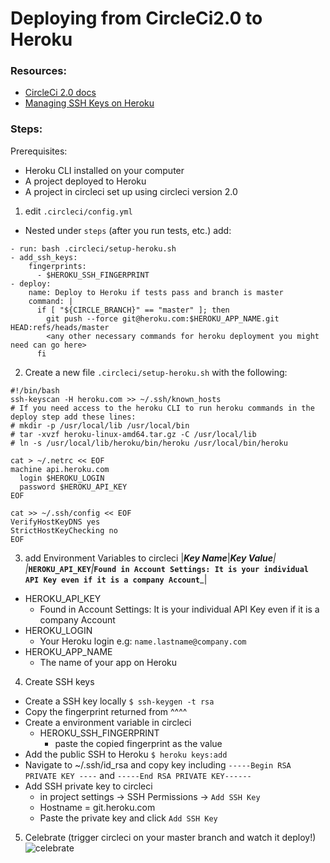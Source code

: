 # Deploying from CircleCi2.0 to Heroku
### Resources:
* [CircleCi 2.0 docs](https://circleci.com/docs/2.0/deployment_integrations/#heroku)
* [Managing SSH Keys on Heroku](https://devcenter.heroku.com/articles/keys)

### Steps:
Prerequisites:

  * Heroku CLI installed on your computer
  * A project deployed to Heroku
  * A project in circleci set up using circleci version 2.0

1. edit `.circleci/config.yml`
  - Nested under `steps` (after you run tests, etc.) add:
  ```
  - run: bash .circleci/setup-heroku.sh
  - add_ssh_keys:
      fingerprints:
        - $HEROKU_SSH_FINGERPRINT
  - deploy:
      name: Deploy to Heroku if tests pass and branch is master
      command: |
        if [ "${CIRCLE_BRANCH}" == "master" ]; then
          git push --force git@heroku.com:$HEROKU_APP_NAME.git HEAD:refs/heads/master
          <any other necessary commands for heroku deployment you might need can go here>
        fi
  ```
2. Create a new file `.circleci/setup-heroku.sh` with the following:
  ```
  #!/bin/bash
  ssh-keyscan -H heroku.com >> ~/.ssh/known_hosts
  # If you need access to the heroku CLI to run heroku commands in the deploy step add these lines:
  # mkdir -p /usr/local/lib /usr/local/bin
  # tar -xvzf heroku-linux-amd64.tar.gz -C /usr/local/lib
  # ln -s /usr/local/lib/heroku/bin/heroku /usr/local/bin/heroku

  cat > ~/.netrc << EOF
  machine api.heroku.com
    login $HEROKU_LOGIN
    password $HEROKU_API_KEY
  EOF

  cat >> ~/.ssh/config << EOF
  VerifyHostKeyDNS yes
  StrictHostKeyChecking no
  EOF
  ```
3. add Environment Variables to circleci
|___Key Name___|____Key Value___|
|___`HEROKU_API_KEY`___|___`Found in Account Settings: It is your individual API Key even if it is a company Account`___|
  
  * HEROKU_API_KEY
    - Found in Account Settings: It is your individual API Key even if it is a company Account
  * HEROKU_LOGIN
    - Your Heroku login e.g: `name.lastname@company.com`
  * HEROKU_APP_NAME
    - The name of your app on Heroku
4. Create SSH keys
  * Create a SSH key locally
  `$ ssh-keygen -t rsa`
  * Copy the fingerprint returned from ^^^^
  * Create a environment variable in circleci
    - HEROKU_SSH_FINGERPRINT
      - paste the copied fingerprint as the value
  * Add the public SSH to Heroku
  `$ heroku keys:add`
  * Navigate to ~/.ssh/id_rsa and copy key including `-----Begin RSA PRIVATE KEY ----` and `-----End RSA PRIVATE KEY------`
  * Add SSH private key to circleci
    * in project settings -> SSH Permissions -> `Add SSH Key`
    * Hostname = git.heroku.com
    * Paste the private key and click `Add SSH Key`
5. Celebrate (trigger circleci on your master branch and watch it deploy!)
![celebrate](https://media.giphy.com/media/xT8qBmk4MAjBeTO1tm/giphy.gif)